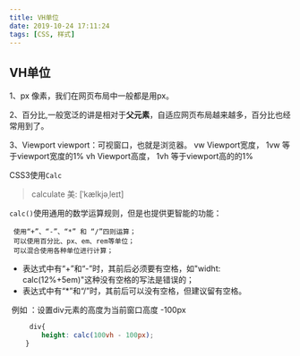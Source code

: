 ```yaml
---
title: VH单位
date: 2019-10-24 17:11:24
tags: [CSS, 样式]
---
```


## VH单位

1、px    像素，我们在网页布局中一般都是用px。

2、百分比,一般宽泛的讲是相对于**父元素**，自适应网页布局越来越多，百分比也经常用到了。

3、Viewport
    viewport：可视窗口，也就是浏览器。
    vw Viewport宽度， 1vw 等于viewport宽度的1%
    vh Viewport高度， 1vh 等于viewport高的的1%
    

CSS3使用`Calc`     

> calculate 美: [ˈkælkjəˌleɪt]

`calc()`使用通用的数学运算规则，但是也提供更智能的功能：

     使用“+”、“-”、“*” 和 “/”四则运算；
     可以使用百分比、px、em、rem等单位；
     可以混合使用各种单位进行计算；
-  表达式中有“+”和“-”时，其前后必须要有空格，如"widht: calc(12%+5em)"这种没有空格的写法是错误的；
- 表达式中有“*”和“/”时，其前后可以没有空格，但建议留有空格。 

​    例如 ：设置div元素的高度为当前窗口高度 -100px

```css
     div{
        height: calc(100vh - 100px);     
    }  
```

